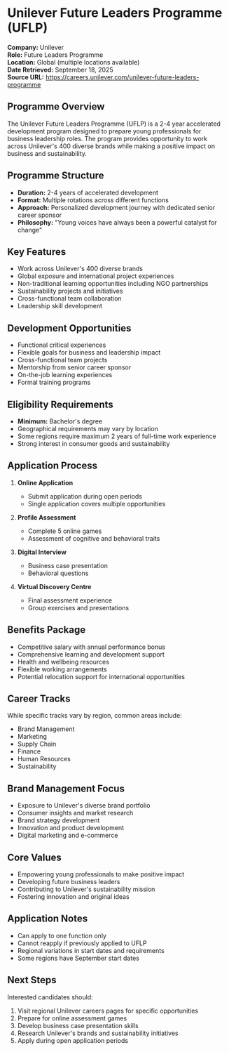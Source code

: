 # Unilever Future Leaders Programme (UFLP)

**Company:** Unilever  
**Role:** Future Leaders Programme  
**Location:** Global (multiple locations available)  
**Date Retrieved:** September 18, 2025  
**Source URL:** https://careers.unilever.com/unilever-future-leaders-programme  

## Programme Overview

The Unilever Future Leaders Programme (UFLP) is a 2-4 year accelerated development program designed to prepare young professionals for business leadership roles. The program provides opportunity to work across Unilever's 400 diverse brands while making a positive impact on business and sustainability.

## Programme Structure

- **Duration:** 2-4 years of accelerated development
- **Format:** Multiple rotations across different functions
- **Approach:** Personalized development journey with dedicated senior career sponsor
- **Philosophy:** "Young voices have always been a powerful catalyst for change"

## Key Features

- Work across Unilever's 400 diverse brands
- Global exposure and international project experiences
- Non-traditional learning opportunities including NGO partnerships
- Sustainability projects and initiatives
- Cross-functional team collaboration
- Leadership skill development

## Development Opportunities

- Functional critical experiences
- Flexible goals for business and leadership impact
- Cross-functional team projects
- Mentorship from senior career sponsor
- On-the-job learning experiences
- Formal training programs

## Eligibility Requirements

- **Minimum:** Bachelor's degree
- Geographical requirements may vary by location
- Some regions require maximum 2 years of full-time work experience
- Strong interest in consumer goods and sustainability

## Application Process

1. **Online Application**
   - Submit application during open periods
   - Single application covers multiple opportunities

2. **Profile Assessment**
   - Complete 5 online games
   - Assessment of cognitive and behavioral traits

3. **Digital Interview**
   - Business case presentation
   - Behavioral questions

4. **Virtual Discovery Centre**
   - Final assessment experience
   - Group exercises and presentations

## Benefits Package

- Competitive salary with annual performance bonus
- Comprehensive learning and development support
- Health and wellbeing resources
- Flexible working arrangements
- Potential relocation support for international opportunities

## Career Tracks

While specific tracks vary by region, common areas include:
- Brand Management
- Marketing
- Supply Chain
- Finance
- Human Resources
- Sustainability

## Brand Management Focus

- Exposure to Unilever's diverse brand portfolio
- Consumer insights and market research
- Brand strategy development
- Innovation and product development
- Digital marketing and e-commerce

## Core Values

- Empowering young professionals to make positive impact
- Developing future business leaders
- Contributing to Unilever's sustainability mission
- Fostering innovation and original ideas

## Application Notes

- Can apply to one function only
- Cannot reapply if previously applied to UFLP
- Regional variations in start dates and requirements
- Some regions have September start dates

## Next Steps

Interested candidates should:
1. Visit regional Unilever careers pages for specific opportunities
2. Prepare for online assessment games
3. Develop business case presentation skills
4. Research Unilever's brands and sustainability initiatives
5. Apply during open application periods